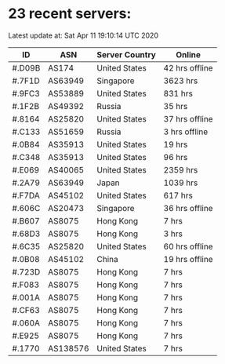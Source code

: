 # 23 recent servers:

Latest update at: Sat Apr 11 19:10:14 UTC 2020

| ID | ASN | Server Country | Online |
| -- | --- | -------------- | ------ |
| #.D09B | AS174 | United States | 42 hrs offline |
| #.7F1D | AS63949 | Singapore | 3623 hrs |
| #.9FC3 | AS53889 | United States | 831 hrs |
| #.1F2B | AS49392 | Russia | 35 hrs |
| #.8164 | AS25820 | United States | 37 hrs offline |
| #.C133 | AS51659 | Russia | 3 hrs offline |
| #.0B84 | AS35913 | United States | 19 hrs |
| #.C348 | AS35913 | United States | 96 hrs |
| #.E069 | AS40065 | United States | 2359 hrs |
| #.2A79 | AS63949 | Japan | 1039 hrs |
| #.F7DA | AS45102 | United States | 617 hrs |
| #.606C | AS20473 | Singapore | 36 hrs offline |
| #.B607 | AS8075 | Hong Kong | 7 hrs |
| #.68D3 | AS8075 | Hong Kong | 3 hrs |
| #.6C35 | AS25820 | United States | 60 hrs offline |
| #.0B08 | AS45102 | China | 19 hrs offline |
| #.723D | AS8075 | Hong Kong | 7 hrs |
| #.F083 | AS8075 | Hong Kong | 7 hrs |
| #.001A | AS8075 | Hong Kong | 7 hrs |
| #.CF63 | AS8075 | Hong Kong | 7 hrs |
| #.060A | AS8075 | Hong Kong | 7 hrs |
| #.E925 | AS8075 | Hong Kong | 7 hrs |
| #.1770 | AS138576 | United States | 7 hrs |

